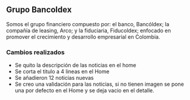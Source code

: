 ## Grupo Bancoldex

Somos el grupo financiero compuesto por: el banco, Bancóldex; la compañía de leasing, Arco; y la fiduciaria, Fiducoldex; enfocado en promover el crecimiento y desarrollo empresarial en Colombia.

### Cambios realizados

* Se quito la descripción de las noticias en el home
* Se corta el titulo a 4 lineas en el Home
* Se añadieron 12 noticias nuevas
* Se creo una validación para las noticias, si no tienen imagen se pone una por defecto en el Home y se deja vacio en el detalle.